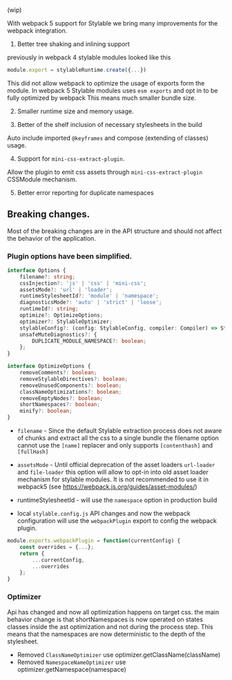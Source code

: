 (wip)

With webpack 5 support for Stylable we bring many improvements for the webpack integration.


1. Better tree shaking and inlining support

previously in webpack 4 stylable modules looked like this
```js
module.export = stylableRuntime.create({...})
```

This did not allow webpack to optimize the usage of exports form the module. 
In webpack 5 Stylable modules uses `esm exports` and opt in to be fully optimized by webpack
This means much smaller bundle size.

2. Smaller runtime size and memory usage.

3. Better of the shelf inclusion of necessary stylesheets in the build

Auto include imported `@keyframes` and compose (extending of classes) usage. 

4. Support for `mini-css-extract-plugin`.

Allow the plugin to emit css assets through `mini-css-extract-plugin` CSSModule mechanism. 

5. Better error reporting for duplicate namespaces


## Breaking changes.

Most of the breaking changes are in the API structure and should not affect the behavior of the application. 


### Plugin options have been simplified. 

```ts
interface Options {
    filename?: string;
    cssInjection?: 'js' | 'css' | 'mini-css';
    assetsMode?: 'url' | 'loader';
    runtimeStylesheetId?: 'module' | 'namespace';
    diagnosticsMode?: 'auto' | 'strict' | 'loose';
    runtimeId?: string;
    optimize?: OptimizeOptions;
    optimizer?: StylableOptimizer;
    stylableConfig?: (config: StylableConfig, compiler: Compiler) => StylableConfig;
    unsafeMuteDiagnostics?: {
        DUPLICATE_MODULE_NAMESPACE?: boolean;
    };
}

interface OptimizeOptions {
    removeComments?: boolean;
    removeStylableDirectives?: boolean;
    removeUnusedComponents?: boolean;
    classNameOptimizations?: boolean;
    removeEmptyNodes?: boolean;
    shortNamespaces?: boolean;
    minify?: boolean;
}

```

* `filename` - Since the default Stylable extraction process does not aware of chunks and extract all the css to a single bundle 
the filename option cannot use the `[name]` replacer and only supports `[contenthash]` and `[fullHash]`

* `assetsMode` - Until official deprecation of the asset loaders `url-loader` and `file-loader` this option will allow to opt-in into old asset loader mechanism for stylable modules.
It is not recommended to use it in webpack5 (see https://webpack.js.org/guides/asset-modules/)
 
* runtimeStylesheetId - will use the `namespace` option in production build

* local `stylable.config.js` API changes and now the webpack configuration will use the `webpackPlugin` export to config the webpack plugin.

```js
module.exports.webpackPlugin = function(currentConfig) {
    const overrides = {...};
    return {
        ...currentConfig,
        ...overrides
    };
}
```




### Optimizer

Api has changed and now all optimization happens on target css. the main behavior change is that shortNamespaces is now operated on states classes inside the ast optimization and not during the process step. This means that the namespaces are now deterministic to the depth of the stylesheet.

* Removed `ClassNameOptimizer` use optimizer.getClassName(className)
* Removed `NamespaceNameOptimizer` use optimizer.getNamespace(namespace)

